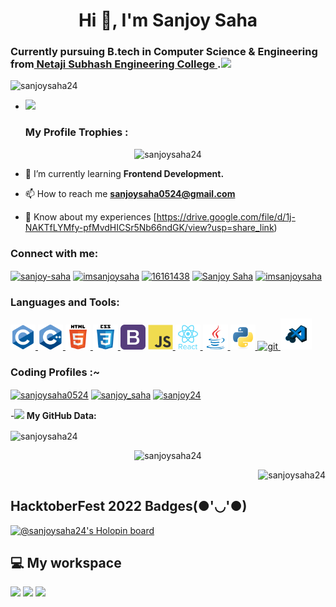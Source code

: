 <h1 align="center">Hi 👋, I'm Sanjoy Saha</h1>
<h3>Currently pursuing B.tech in Computer Science & Engineering from<a href="http://nsec.ac.in"> Netaji Subhash Engineering College </a>.<img src="https://media.giphy.com/media/fYSnHlufseco8Fh93Z/giphy.gif" width="30"></h3>


<p align="left"> <img src="https://komarev.com/ghpvc/?username=sanjoysaha24&label=Profile%20views&color=0e75b6&style=flat" alt="sanjoysaha24" /> </p>

- **<img src="https://media.giphy.com/media/dxIWYNNVCxFXdP76XE/giphy.gif" width="25"> <h3>My Profile Trophies :</h3>**   
 <p align="center"> <img src="https://github-profile-trophy.vercel.app/?username=sanjoysaha24&theme=juicyfresh&row=2&column=3" alt=sanjoysaha24 />


- 🌱 I’m currently learning **Frontend Development.**

- 📫 How to reach me **sanjoysaha0524@gmail.com**

- 📄 Know about my experiences [https://drive.google.com/file/d/1j-NAKTfLYMfy-pfMvdHICSr5Nb66ndGK/view?usp=share_link)

<h3 align="left">Connect with me:</h3>
<p align="left">
<a href="https://www.linkedin.com/in/sanjoy-saha-a649921b3/" target="blank"><img align="center" src="https://raw.githubusercontent.com/rahuldkjain/github-profile-readme-generator/master/src/images/icons/Social/linked-in-alt.svg" alt="sanjoy-saha" height="30" width="40" /></a>
<a href="https://twitter.com/imsanjoysaha" target="blank"><img align="center" src="https://raw.githubusercontent.com/rahuldkjain/github-profile-readme-generator/master/src/images/icons/Social/twitter.svg" alt="imsanjoysaha" height="30" width="40" /></a>
<a href="https://stackoverflow.com/users/15249318/sanjoy-saha" target="blank"><img align="center" src="https://raw.githubusercontent.com/rahuldkjain/github-profile-readme-generator/master/src/images/icons/Social/stack-overflow.svg" alt="16161438" height="30" width="40" /></a>
<a href="https://www.facebook.com/sanjoy.saha.104203/" target="blank"><img align="center" src="https://raw.githubusercontent.com/rahuldkjain/github-profile-readme-generator/master/src/images/icons/Social/facebook.svg" alt="Sanjoy Saha" height="30" width="40" /></a>
<a href="https://www.instagram.com/imsanjoysaha/" target="blank"><img align="center" src="https://raw.githubusercontent.com/rahuldkjain/github-profile-readme-generator/master/src/images/icons/Social/instagram.svg" alt="imsanjoysaha" height="30" width="40" /></a>


</p>

<h3 align="left">Languages and Tools:</h3>
<p align="left"> <a href="https://www.cprogramming.com/" target="_blank"> <img src="https://raw.githubusercontent.com/devicons/devicon/master/icons/c/c-original.svg" alt="c" width="40" height="40"/> </a> <a href="https://www.w3schools.com/cpp/" target="_blank"> 
<img src="https://raw.githubusercontent.com/devicons/devicon/master/icons/cplusplus/cplusplus-original.svg" alt="cplusplus" width="40" height="40"/> </a>
<a href="https://www.w3.org/html/" target="_blank"> <img src="https://raw.githubusercontent.com/devicons/devicon/master/icons/html5/html5-original-wordmark.svg" alt="html5" width="40" height="40"/>
<a href="https://www.w3schools.com/css/" target="_blank"> <img src="https://raw.githubusercontent.com/devicons/devicon/master/icons/css3/css3-original-wordmark.svg" alt="css3" width="40" height="40"/> </a>
<img src="https://raw.githubusercontent.com/github/explore/80688e429a7d4ef2fca1e82350fe8e3517d3494d/topics/bootstrap/bootstrap.png" width="40" height="40" /> </a> 
<a href="https://developer.mozilla.org/en-US/docs/Web/JavaScript" target="_blank"> 
<img src="https://raw.githubusercontent.com/devicons/devicon/master/icons/javascript/javascript-original.svg" alt="javascript" width="40" height="40"/> </a>
<a href="https://reactjs.org/" target="_blank"> <img src="https://raw.githubusercontent.com/devicons/devicon/master/icons/react/react-original-wordmark.svg" alt="react" width="40" height="40"/> </a>
<a href="https://www.java.com" target="_blank"> <img src="https://raw.githubusercontent.com/devicons/devicon/master/icons/java/java-original.svg" alt="java" width="40" height="40"/> </a>
<a href="https://www.python.org" target="_blank"> <img src="https://raw.githubusercontent.com/devicons/devicon/master/icons/python/python-original.svg" alt="python" width="40" height="40"/>
<a href="https://git-scm.com/" target="_blank"> <img src="https://www.vectorlogo.zone/logos/git-scm/git-scm-icon.svg" alt="git" width="40" height="40"/> </a> 
<img src="https://raw.githubusercontent.com/vscode-icons/vscode-icons/master/images/logo@3x.png" alt="git" width="50" height="50"/>

<p align="left">
<h3 align="left">Coding Profiles :~ </h3>
<a href="https://www.hackerrank.com/sanjoysaha0524" target="blank"><img align="center" src="https://raw.githubusercontent.com/rahuldkjain/github-profile-readme-generator/master/src/images/icons/Social/hackerrank.svg" alt="sanjoysaha0524" height="40" width="40" /></a>
<a href="https://www.leetcode.com/sanjoy_saha" target="blank"><img align="center" src="https://raw.githubusercontent.com/rahuldkjain/github-profile-readme-generator/master/src/images/icons/Social/leet-code.svg" alt="sanjoy_saha" height="40" width="40" /></a>
<a href="https://www.codechef.com/users/sanjoy24" target="blank"><img align="center" src="https://cdn.jsdelivr.net/npm/simple-icons@3.1.0/icons/codechef.svg" alt="sanjoy24" height="40" width="40" /></a>
</p>

-**<img src="https://media.giphy.com/media/jUQHpQ3UjFBfRlQekP/giphy.gif" width="50"> My GitHub Data:**
<p><img align="center" src="https://github-readme-stats.vercel.app/api/top-langs?username=sanjoysaha24&show_icons=true&theme=gotham" alt="sanjoysaha24" /></p>
<p align="center"> <img src="https://github-readme-stats.vercel.app/api?username=sanjoysaha24&langs_count=10&show_icons=true&theme=gotham" alt="sanjoysaha24" /> 
<p align="right"> <img src="https://streak-stats.demolab.com?user=sanjoysaha24&theme=gotham" alt="sanjoysaha24" /></p>

## HacktoberFest 2022 Badges(●'◡'●)
[![@sanjoysaha24's Holopin board](https://holopin.me/sanjoysaha24)](https://holopin.io/@sanjoysaha24)

## 💻 My workspace
  [![](https://img.shields.io/badge/lenovo%20laptop-000000?style=for-the-badge&logo=lenovo&logoColor=white)](https://www.lenovo.com/in/)
  [![](https://img.shields.io/badge/windows_10-%230078D6.svg?&style=for-the-badge&logo=windows&logoColor=white)](https://www.microsoft.com/software-download/windows10)
[![](https://img.shields.io/badge/RAM-8GB-%230071C5.svg?&style=for-the-badge&logoColor=white)]()


